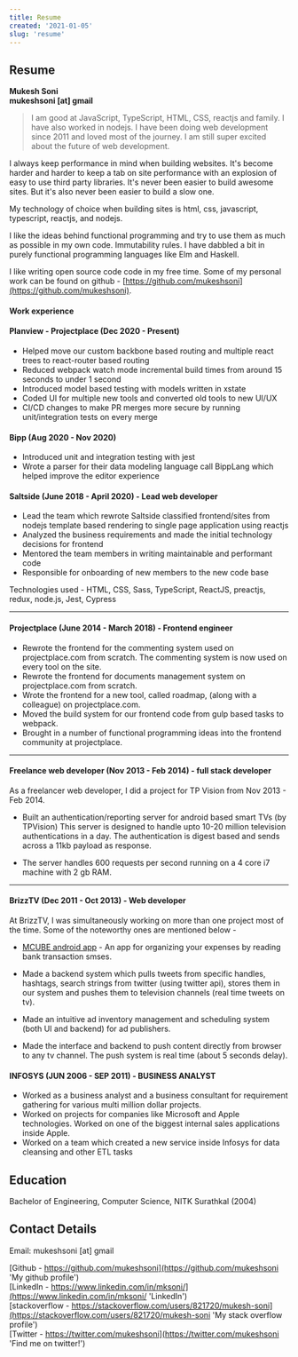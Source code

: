 ```yaml
---
title: Resume
created: '2021-01-05'
slug: 'resume'
---
```


## Resume

**Mukesh Soni**<br/>
**mukeshsoni [at] gmail**

> I am good at JavaScript, TypeScript, HTML, CSS, reactjs and family. I have also worked in nodejs. I have been doing web development since 2011 and loved most of the journey. I am still super excited about the future of web development.

I always keep performance in mind when building websites. It's become harder and harder to keep a tab on site performance with an explosion of easy to use third party libraries. It's never been easier to build awesome sites. But it's also never been easier to build a slow one.

My technology of choice when building sites is html, css, javascript, typescript, reactjs, and nodejs.

I like the ideas behind functional programming and try to use them as much as possible in my own code. Immutability rules. I have dabbled a bit in purely functional programming languages like Elm and Haskell.

I like writing open source code code in my free time. Some of my personal work can be found on github - [https://github.com/mukeshsoni](https://github.com/mukeshsoni).

#### Work experience

#### Planview - Projectplace (Dec 2020 - Present)

- Helped move our custom backbone based routing and multiple react trees to react-router based routing
- Reduced webpack watch mode incremental build times from around 15 seconds to under 1
  second
- Introduced model based testing with models written in xstate
- Coded UI for multiple new tools and converted old tools to new UI/UX
- CI/CD changes to make PR merges more secure by running unit/integration tests
  on every merge

#### Bipp (Aug 2020 - Nov 2020)

- Introduced unit and integration testing with jest
- Wrote a parser for their data modeling language call BippLang which helped
  improve the editor experience

#### Saltside (June 2018 - April 2020) - Lead web developer

- Lead the team which rewrote Saltside classified frontend/sites from nodejs
  template based rendering to single page application using reactjs
- Analyzed the business requirements and made the initial technology decisions for frontend
- Mentored the team members in writing maintainable and performant code
- Responsible for onboarding of new members to the new code base

Technologies used - HTML, CSS, Sass, TypeScript, ReactJS, preactjs, redux, node.js, Jest, Cypress

---

#### Projectplace (June 2014 - March 2018) - Frontend engineer

- Rewrote the frontend for the commenting system used on projectplace.com from scratch. The commenting system is now used on every tool on the site.
- Rewrote the frontend for documents management system on projectplace.com from scratch.
- Wrote the frontend for a new tool, called roadmap, (along with a colleague) on projectplace.com.
- Moved the build system for our frontend code from gulp based tasks to webpack.
- Brought in a number of functional programming ideas into the frontend community at projectplace.

---

#### Freelance web developer (Nov 2013 - Feb 2014) - full stack developer

As a freelancer web developer, I did a project for TP Vision from Nov 2013 - Feb 2014.

- Built an authentication/reporting server for android based smart TVs (by TPVision)
  This server is designed to handle upto 10-20 million television authentications in a day. The authentication is digest based and sends across a 11kb payload as response.

- The server handles 600 requests per second running on a 4 core i7 machine with 2 gb RAM.

---

#### BrizzTV (Dec 2011 - Oct 2013) - Web developer

At BrizzTV, I was simultaneously working on more than one project most of the time. Some of the noteworthy ones are mentioned below -

- [MCUBE android app](https://play.google.com/store/apps/details?id=com.brizztv.mcube) - An app for organizing your expenses by reading bank transaction smses.

- Made a backend system which pulls tweets from specific handles, hashtags, search strings from twitter (using twitter api), stores them in our system and pushes them to television channels (real time tweets on tv).

- Made an intuitive ad inventory management and scheduling system (both UI and backend) for ad publishers.

- Made the interface and backend to push content directly from browser to any tv channel. The push system is real time (about 5 seconds delay).

#### INFOSYS (JUN 2006 - SEP 2011) - BUSINESS ANALYST

- Worked as a business analyst and a business consultant for requirement gathering for various multi million dollar projects.
- Worked on projects for companies like Microsoft and Apple technologies. Worked on one of the biggest internal sales applications inside Apple.
- Worked on a team which created a new service inside Infosys for data cleansing
  and other ETL tasks

## Education

Bachelor of Engineering, Computer Science, NITK Surathkal (2004)

## Contact Details

Email: mukeshsoni [at] gmail

[Github - https://github.com/mukeshsoni](https://github.com/mukeshsoni 'My github profile')<br/>
[LinkedIn - https://www.linkedin.com/in/mksoni/](https://www.linkedin.com/in/mksoni/ 'LinkedIn')<br />
[stackoverflow - https://stackoverflow.com/users/821720/mukesh-soni](https://stackoverflow.com/users/821720/mukesh-soni 'My stack overflow profile')<br />
[Twitter - https://twitter.com/mukeshsoni](https://twitter.com/mukeshsoni 'Find me on twitter!')<br/>
